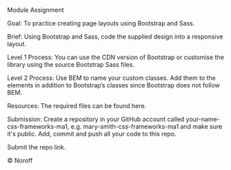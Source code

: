 Module Assignment

Goal: To practice creating page layouts using Bootstrap and Sass.

Brief: Using Bootstrap and Sass, code the supplied design into a responsive layout.

Level 1 Process: You can use the CDN version of Bootstrap or customise the library using the source Bootstrap Sass files.

Level 2 Process: Use BEM to name your custom classes. Add them to the elements in addition to Bootstrap’s classes since Bootstrap does not follow BEM.

Resources: The required files can be found here.

Submission: Create a repository in your GitHub account called your-name-css-frameworks-ma1, e.g. mary-smith-css-frameworks-ma1 and make sure it's public.
Add, commit and push all your code to this repo.

Submit the repo link.

© Noroff
